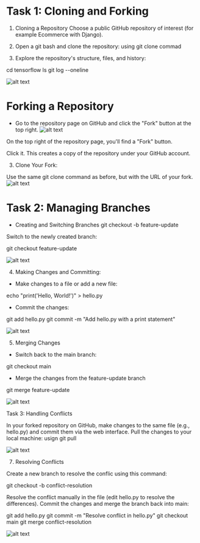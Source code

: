 # Task 1: Cloning and Forking
1. Cloning a Repository
Choose a public GitHub repository of interest (for example Ecommerce with Django).

2. Open a git bash and clone the repository: using git clone commad


3. Explore the repository's structure, files, and history:

cd tensorflow
ls
git log --oneline

![alt text](<Screenshot 2024-06-23 113640.png>)

#  Forking a Repository

* Go to the repository page on GitHub and click the "Fork" button at the top right.
![alt text](<git fox.png>)

On the top right of the repository page, you'll find a "Fork" button.

Click it. This creates a copy of the repository under your GitHub account.

3. Clone Your Fork:

Use the same git clone command as before, but with the URL of your fork.
![alt text](<Screenshot 2024-06-23 114054.png>)

# Task 2: Managing Branches
* Creating and Switching Branches
 git checkout -b feature-update

Switch to the newly created branch:

git checkout feature-update

![alt text](<Screenshot 2024-06-23 114414.png>)

4. Making Changes and Committing:

* Make changes to a file or add a new file:
 
 echo "print('Hello, World!')" > hello.py

* Commit the changes:

git add hello.py
git commit -m "Add hello.py with a print statement"

![alt text](<Screenshot 2024-06-23 115209.png>)

5. Merging Changes

* Switch back to the main branch:

git checkout main


* Merge the changes from the feature-update branch

git merge feature-update

![alt text](<Screenshot 2024-06-23 115707.png>)

Task 3: Handling Conflicts

In your forked repository on GitHub, make changes to the same file (e.g., hello.py) and commit them via the web interface.
Pull the changes to your local machine: usign git pull

![alt text](<Screenshot 2024-06-23 121030.png>)

7. Resolving Conflicts

Create a new branch to resolve the conflic using this command:

git checkout -b conflict-resolution

Resolve the conflict manually in the file (edit hello.py to resolve the differences).
Commit the changes and merge the branch back into main:

git add hello.py
git commit -m "Resolve conflict in hello.py"
git checkout main
git merge conflict-resolution

![alt text](<Screenshot 2024-06-23 121622.png>)

